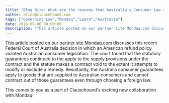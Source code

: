 ```yaml
---
title: "Blog Bite: What are the reasons that Australia's Consumer Law trumps the choice of law clause?"
author: alina@clausehound.com
tags: ["Governing Law","Mondaq","Learn","Australia"]
date: 2016-06-06 00:00:00
description: "This article posted on our partner site Mondaq.com discusses this recent Federal Court of Australia decision in which an American refund policy violated Australian consumer legislation. The court fou..."
---
```


[This article posted on our partner site Mondaq.com](http://www.mondaq.com/australia/x/497678/Arbitration+Dispute+Resolution/Australian+Consumer+Law+trumps+Choice+of+Law+clause) discusses this recent Federal Court of Australia decision in which an American refund policy violated Australian consumer legislation. The court found that the statutory guarantees continued to the apply to the supply provisions under the contract and the statute makes a contract void to the extent it attempts to modify or exclude a remedy. Resultantly, the Australia consumer guarantees apply to goods that are supplied to Australian consumers and cannot contract out of those guarantees even through choosing a foreign law.

This comes to you as a part of Clausehound's exciting new collaboration with Mondaq!